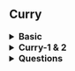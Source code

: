 ## Curry


<details >
 <summary style="font-size: medium; font-weight: bold">Basic</summary>

Convert f(a, b) into f(a)(b).

```javascript
/*f(a,b) implementation */
function f(a,b) {
    return "Works"
}
```

```javascript
/*f(a)(b) implementation */
function f(a) {
    return (b) => {
         "Works"
    }
}
console.log(f(1)(2)) // works
console.log(f(1)); /* (b) => {return "Works" } */

```

Why should currying be used?
1. It makes a function pure which makes it expose to less errors and side effects.
2.  It helps in avoiding the same variable again and again.
3.  It is a checking method that checks if you have all the things before you proceed.
4. It divides one function into multiple functions so that one handles one set of responsibility.


```javascript
/*Simple function*/ 
const add = (a, b, c)=>{
    return a+ b + c
}
console.log(add(1,2 ,3)); // 6

/* Curried Function */
const addCurry = (a) => { // takes one argument
    return (b)=>{                 //takes second argument
        return (c)=>{             //takes third argument
            return a+b+c
        }
    }
}
console.log(addCurry(1)(2)(3)); //6
```

Evaluate(”sum”)(2)(4) ⇒ 2+4 = 6 on basis of input given to first param.


```javascript
function sum(operation) {
    return (a) => {
        return (b) => {
        if(operation === "sum")
                  return a + b;
                    else if(operation === "multiply")
                    return a * b;
                    else if(operation === "divide")
                    return a / b;
                    else if(operation === "subtract")
                    return a - b;
                    else return "No / Invalid Operation Selected"
        }
    }
}
```
</details>



<details >
 <summary style="font-size: medium; font-weight: bold">Curry-1 & 2</summary>

**Question: Curry-1**
![img_2.png](img_2.png)

**Question: Curry-2**
![img_3.png](img_3.png)

**Solution**

We first need to understand a few terms:

- **Arity:** The number of arguments or operands taken by a function.
- **Closure**: A closure is the combination of a function bundled together with references to its lexical environment (surrounding state).
The curried function will stop accepting arguments after the number of arguments that have been passed into the curried function equals the arity of the original function.

We can keep a record of the curried function arguments so far via closures. Each time the curried function is called, we compare the number of arguments so far with the arity of the original function.

If they're the same, we call the original function with the arguments.
If more arguments are needed, we will return a function that accepts more arguments and invokes the curried function with the new arguments.
Note that the inner function needs to be defined using arrow functions to preserve the same lexical this or manually tracked using a separate variable like in [Debounce](../debounce-throttle/readme.md).

<details >
 <summary style="font-size: small; font-weight: bold">Using `apply()`</summary>

**For Curry-1**
```js
export default function curry(func) {
  return function curried(...args) {
    if (args.length >= func.length) {
      return func.apply(this, args);
    }

    return (newArgs) =>
      newArgs === undefined
        ? curried.apply(this, args)
        : curried.apply(this, [...args, newArgs]);
  };
}
```

**For Curry-2**
![img_4.png](img_4.png)
![img_6.png](img_6.png)
Curry-1 solution won't work for curry-2 because in above you can see
for 2nd case we are getting only `5` in `newArgs`, therefore, we never hit
`if` condition and function is returned. This is happening because 
in `newArgs` we're expecting only one argument, but it can be multiple
hence using spread operator properly like below will yield a right
result.
[Refer spread operator notes to understand better](../../03-js-basics/readme.md)
```js
export default function curry(func) {
  return function curried(...args) {
    if (args.length === func.length) {
      return func.apply(this, args);
    }

    return (...args2) => curried.apply(this, [...args, ...args2]);
  };
}
```

My preferred solution
```js
export default function curry(func) {
  return function curried(...args){
    if(args.length >= func.length){
      return func.apply(this, [...args]);
    }

    return (...newArgs) => newArgs === undefined ? 
    curried.apply(this, [...args]) : 
    curried.apply(this,[...args,...newArgs]);
  }
}
```
</details>


<details >
 <summary style="font-size: small; font-weight: bold">Using `call()`</summary>


```js
/**
 * @param {Function} func
 * @return {Function}
 */
export default function curry(func) {
  return function curried(...args) {
    if (args.length >= func.length) {
      return func.call(this, ...args);
    }

    return (newArgs) =>
      newArgs === undefined
        ? curried.call(this, ...args)
        : curried.call(this, ...args, newArgs);
  };
}

```

**For Curry-2**
```js
export default function curry(func) {
  return function curried(...args){
    if(args.length >= func.length){
      return func.call(this, ...args);
    }

    return (...newArgs) => newArgs === undefined ? 
    curried.call(this, ...args) : 
    curried.call(this,...args,...newArgs);
  }
}
```

</details>


<details >
 <summary style="font-size: small; font-weight: bold">Using `bind()`</summary>


**Works for both curry-1 and curry-2**
```js
/**
 * @param {Function} func
 * @return {Function}
 */
export default function curry(func) {
  return function curried(...args) {
    if (args.length >= func.length) {
      return func.apply(this, args);
    }

    return curried.bind(this, ...args);
  };
}
```
Since the innermost function is essentially meant for preserving the this scope 
and passing arguments along, it can be achieved with `Function.prototype.bind`. 
This solution is also more flexible because it accepts multiple arguments

</details>

</details>


<details >
 <summary style="font-size: medium; font-weight: bold">Questions</summary>

Write a function curry() that converts f(a,b,c) into a curried function f(a)(b)(c) .
```javascript
/**
 * @param {Function} func
 * @return {Function}
 */
export default function curry(func) {
  return function curried(...args) {
    if (args.length >= func.length) {
      return func.apply(this, args);
    }

    return curried.bind(this, ...args);
  };
}
```
![img.png](img.png)
![img_1.png](img_1.png)
<br>
Referred Article: https://roadsidecoder.hashnode.dev/javascript-interview-questions-currying-output-based-questions-partial-application-and-more
<br>
Referred Video: https://www.youtube.com/watch?v=k5TC9i5HonI

</details>
